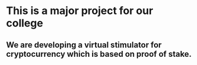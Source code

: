 # This is a major project for our college

## We are developing a virtual stimulator for cryptocurrency which is based on proof of stake.
